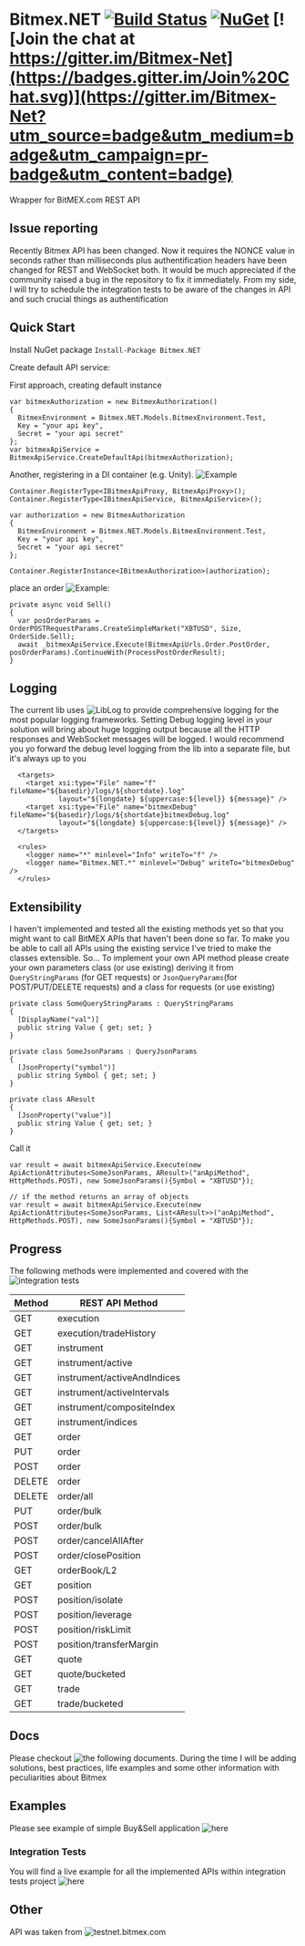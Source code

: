 # Bitmex.NET [![Build Status](https://ci.appveyor.com/api/projects/status/32r7s2skrgm9ubva?svg=true)](https://ci.appveyor.com/project/semashkinvg/bitmex-net) [![NuGet](https://img.shields.io/nuget/v/Bitmex.NET.svg)](https://www.nuget.org/packages/Bitmex.NET/) [![Join the chat at https://gitter.im/Bitmex-Net](https://badges.gitter.im/Join%20Chat.svg)](https://gitter.im/Bitmex-Net?utm_source=badge&utm_medium=badge&utm_campaign=pr-badge&utm_content=badge)

Wrapper for BitMEX.com REST API

## Issue reporting
Recently Bitmex API has been changed. Now it requires the NONCE value in seconds rather than milliseconds plus authentification headers have been changed for REST and WebSocket both. It would be much appreciated if the community raised a bug in the repository to fix it immediately.
From my side, I will try to schedule the integration tests to be aware of the changes in API and such crucial things as authentification


## Quick Start

Install NuGet package `Install-Package Bitmex.NET`

Create default API service:

First approach, creating default instance
```
var bitmexAuthorization = new BitmexAuthorization() 
{
  BitmexEnvironment = Bitmex.NET.Models.BitmexEnvironment.Test,
  Key = "your api key",
  Secret = "your api secret"
};
var bitmexApiService = BitmexApiService.CreateDefaultApi(bitmexAuthorization);
```

Another, registering in a DI container (e.g. Unity). ![Example](/Bitmex.NET.IntegrationTests/BitmexNetUnityExtension.cs)
```
Container.RegisterType<IBitmexApiProxy, BitmexApiProxy>();
Container.RegisterType<IBitmexApiService, BitmexApiService>();

var authorization = new BitmexAuthorization
{
  BitmexEnvironment = Bitmex.NET.Models.BitmexEnvironment.Test,
  Key = "your api key",
  Secret = "your api secret"
};

Container.RegisterInstance<IBitmexAuthorization>(authorization);
```
place an order ![Example](/Bitmex.NET.Example/MainWindowViewModel.cs):
```
private async void Sell()
{
  var posOrderParams = OrderPOSTRequestParams.CreateSimpleMarket("XBTUSD", Size, OrderSide.Sell);
  await _bitmexApiService.Execute(BitmexApiUrls.Order.PostOrder, posOrderParams).ContinueWith(ProcessPostOrderResult);
}
```

## Logging
The current lib uses ![LibLog](https://github.com/damianh/LibLog) to provide comprehensive logging for the most popular logging frameworks. Setting Debug logging level in your solution will bring about huge logging output because all the HTTP responses and WebSocket messages will be logged. I would recommend you yo forward the debug level logging from the lib into a separate file, but it's always up to you

```
  <targets>
    <target xsi:type="File" name="f" fileName="${basedir}/logs/${shortdate}.log"
            layout="${longdate} ${uppercase:${level}} ${message}" />
    <target xsi:type="File" name="bitmexDebug" fileName="${basedir}/logs/${shortdate}bitmexDebug.log"
            layout="${longdate} ${uppercase:${level}} ${message}" />
  </targets>

  <rules>
    <logger name="*" minlevel="Info" writeTo="f" />
    <logger name="Bitmex.NET.*" minlevel="Debug" writeTo="bitmexDebug" />
  </rules>
```

## Extensibility
I haven't implemented and tested all the existing methods yet so that you might want to call BitMEX APIs that haven't been done so far. To make you be able to call all APIs using the existing service I've tried to make the classes extensible.
So...
To implement your own API method please create your own parameters class (or use existing) deriving it from `QueryStringParams` (for GET requests) or `JsonQueryParams`(for POST/PUT/DELETE requests) and a class for requests (or use existing)

```
private class SomeQueryStringParams : QueryStringParams
{
  [DisplayName("val")]
  public string Value { get; set; }
}

private class SomeJsonParams : QueryJsonParams
{
  [JsonProperty("symbol")]
  public string Symbol { get; set; }
}

private class AResult
{
  [JsonProperty("value")]
  public string Value { get; set; }
}
```
Call it
```
var result = await bitmexApiService.Execute(new ApiActionAttributes<SomeJsonParams, AResult>("anApiMethod", HttpMethods.POST), new SomeJsonParams(){Symbol = "XBTUSD"});

// if the method returns an array of objects
var result = await bitmexApiService.Execute(new ApiActionAttributes<SomeJsonParams, List<AResult>>("anApiMethod", HttpMethods.POST), new SomeJsonParams(){Symbol = "XBTUSD"});
```


## Progress
The following methods were implemented and covered with the ![integration tests](/Bitmex.NET.IntegrationTests)


Method|REST API Method
------------|------------
GET|execution
GET|execution/tradeHistory
GET|instrument
GET|instrument/active
GET|instrument/activeAndIndices
GET|instrument/activeIntervals
GET|instrument/compositeIndex
GET|instrument/indices
GET |order
PUT |order
POST |order
DELETE |order
DELETE |order/all
PUT |order/bulk
POST |order/bulk
POST |order/cancelAllAfter
POST |order/closePosition
GET |orderBook/L2|yes
GET |position|yes
POST |position/isolate
POST |position/leverage
POST |position/riskLimit
POST |position/transferMargin
GET |quote
GET |quote/bucketed
GET |trade
GET |trade/bucketed


## Docs
Please checkout ![the following documents](/docs). During the time I will be adding solutions, best practices, life examples and some other information with peculiarities about Bitmex

## Examples

Please see example of simple Buy&Sell application ![here](/Bitmex.NET.Example)

### Integration Tests

You will find a live example for all the implemented APIs within integration tests project ![here](/Bitmex.NET.IntegrationTests)

## Other

API was taken from ![testnet.bitmex.com](https://testnet.bitmex.com/api/explorer/)
